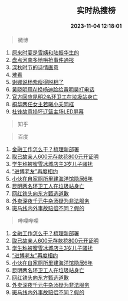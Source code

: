 <div align="center"><h2>实时热搜榜</h2><h4>2023-11-04 12:18:01</h4></div>

> 微博  

1. [原来时宴是雪姨和陆振华生的](https://s.weibo.com/weibo?q=%E5%8E%9F%E6%9D%A5%E6%97%B6%E5%AE%B4%E6%98%AF%E9%9B%AA%E5%A7%A8%E5%92%8C%E9%99%86%E6%8C%AF%E5%8D%8E%E7%94%9F%E7%9A%84&t=31&band_rank=1&Refer=top)<br />
2. [盘点河南多地哄抢事件通报](https://s.weibo.com/weibo?q=%23%E7%9B%98%E7%82%B9%E6%B2%B3%E5%8D%97%E5%A4%9A%E5%9C%B0%E5%93%84%E6%8A%A2%E4%BA%8B%E4%BB%B6%E9%80%9A%E6%8A%A5%23&t=31&band_rank=2&Refer=top)<br />
3. [深秋时节的诗情画意](https://s.weibo.com/weibo?q=%23%E6%B7%B1%E7%A7%8B%E6%97%B6%E8%8A%82%E7%9A%84%E8%AF%97%E6%83%85%E7%94%BB%E6%84%8F%23&t=31&band_rank=3&Refer=top)<br />
4. [难看](https://s.weibo.com/weibo?q=%E9%9A%BE%E7%9C%8B&t=31&band_rank=4&Refer=top)<br />
5. [谢娜说杨紫瘦得脱相了](https://s.weibo.com/weibo?q=%23%E8%B0%A2%E5%A8%9C%E8%AF%B4%E6%9D%A8%E7%B4%AB%E7%98%A6%E5%BE%97%E8%84%B1%E7%9B%B8%E4%BA%86%23&t=31&band_rank=5&Refer=top)<br />
6. [黄晓明用AI换杨迪脸给黄明昊打电话](https://s.weibo.com/weibo?q=%E9%BB%84%E6%99%93%E6%98%8E%E7%94%A8AI%E6%8D%A2%E6%9D%A8%E8%BF%AA%E8%84%B8%E7%BB%99%E9%BB%84%E6%98%8E%E6%98%8A%E6%89%93%E7%94%B5%E8%AF%9D&t=31&band_rank=6&Refer=top)<br />
7. [官方回应昆明2名环卫工在垃圾站身亡](https://s.weibo.com/weibo?q=%23%E5%AE%98%E6%96%B9%E5%9B%9E%E5%BA%94%E6%98%86%E6%98%8E2%E5%90%8D%E7%8E%AF%E5%8D%AB%E5%B7%A5%E5%9C%A8%E5%9E%83%E5%9C%BE%E7%AB%99%E8%BA%AB%E4%BA%A1%23&t=31&band_rank=7&Refer=top)<br />
8. [桐华两任女主若曦小夭同框](https://s.weibo.com/weibo?q=%23%E6%A1%90%E5%8D%8E%E4%B8%A4%E4%BB%BB%E5%A5%B3%E4%B8%BB%E8%8B%A5%E6%9B%A6%E5%B0%8F%E5%A4%AD%E5%90%8C%E6%A1%86%23&t=31&band_rank=8&Refer=top)<br />
9. [杜锋故意损坏辽篮主场LED屏幕](https://s.weibo.com/weibo?q=%23%E6%9D%9C%E9%94%8B%E6%95%85%E6%84%8F%E6%8D%9F%E5%9D%8F%E8%BE%BD%E7%AF%AE%E4%B8%BB%E5%9C%BALED%E5%B1%8F%E5%B9%95%23&t=31&band_rank=9&Refer=top)<br />

> 知乎  


> 百度  

1. [金融工作怎么干？梳理新部署](https://www.baidu.com/s?wd=%E9%87%91%E8%9E%8D%E5%B7%A5%E4%BD%9C%E6%80%8E%E4%B9%88%E5%B9%B2%EF%BC%9F%E6%A2%B3%E7%90%86%E6%96%B0%E9%83%A8%E7%BD%B2&sa=fyb_news&rsv_dl=fyb_news)<br />
2. [取已故亲人600元存款花800元开证明](https://www.baidu.com/s?wd=%E5%8F%96%E5%B7%B2%E6%95%85%E4%BA%B2%E4%BA%BA600%E5%85%83%E5%AD%98%E6%AC%BE%E8%8A%B1800%E5%85%83%E5%BC%80%E8%AF%81%E6%98%8E&sa=fyb_news&rsv_dl=fyb_news)<br />
3. [学生称被蜜雪冰城店主3岁儿子骚扰](https://www.baidu.com/s?wd=%E5%AD%A6%E7%94%9F%E7%A7%B0%E8%A2%AB%E8%9C%9C%E9%9B%AA%E5%86%B0%E5%9F%8E%E5%BA%97%E4%B8%BB3%E5%B2%81%E5%84%BF%E5%AD%90%E9%AA%9A%E6%89%B0&sa=fyb_news&rsv_dl=fyb_news)<br />
4. [“进博老友”再度相约](https://www.baidu.com/s?wd=%E2%80%9C%E8%BF%9B%E5%8D%9A%E8%80%81%E5%8F%8B%E2%80%9D%E5%86%8D%E5%BA%A6%E7%9B%B8%E7%BA%A6&sa=fyb_news&rsv_dl=fyb_news)<br />
5. [小伙在自家厕所里建海洋馆隐居6年](https://www.baidu.com/s?wd=%E5%B0%8F%E4%BC%99%E5%9C%A8%E8%87%AA%E5%AE%B6%E5%8E%95%E6%89%80%E9%87%8C%E5%BB%BA%E6%B5%B7%E6%B4%8B%E9%A6%86%E9%9A%90%E5%B1%856%E5%B9%B4&sa=fyb_news&rsv_dl=fyb_news)<br />
6. [昆明两名环卫工人在垃圾站身亡](https://www.baidu.com/s?wd=%E6%98%86%E6%98%8E%E4%B8%A4%E5%90%8D%E7%8E%AF%E5%8D%AB%E5%B7%A5%E4%BA%BA%E5%9C%A8%E5%9E%83%E5%9C%BE%E7%AB%99%E8%BA%AB%E4%BA%A1&sa=fyb_news&rsv_dl=fyb_news)<br />
7. [网红铁头向东方甄选道歉](https://www.baidu.com/s?wd=%E7%BD%91%E7%BA%A2%E9%93%81%E5%A4%B4%E5%90%91%E4%B8%9C%E6%96%B9%E7%94%84%E9%80%89%E9%81%93%E6%AD%89&sa=fyb_news&rsv_dl=fyb_news)<br />
8. [外卖深夜千元牛杂汤疑为非法服务](https://www.baidu.com/s?wd=%E5%A4%96%E5%8D%96%E6%B7%B1%E5%A4%9C%E5%8D%83%E5%85%83%E7%89%9B%E6%9D%82%E6%B1%A4%E7%96%91%E4%B8%BA%E9%9D%9E%E6%B3%95%E6%9C%8D%E5%8A%A1&sa=fyb_news&rsv_dl=fyb_news)<br />
9. [斑马线内外事故赔偿不同？假的](https://www.baidu.com/s?wd=%E6%96%91%E9%A9%AC%E7%BA%BF%E5%86%85%E5%A4%96%E4%BA%8B%E6%95%85%E8%B5%94%E5%81%BF%E4%B8%8D%E5%90%8C%EF%BC%9F%E5%81%87%E7%9A%84&sa=fyb_news&rsv_dl=fyb_news)<br />

> 哔哩哔哩  

1. [金融工作怎么干？梳理新部署](https://www.baidu.com/s?wd=%E9%87%91%E8%9E%8D%E5%B7%A5%E4%BD%9C%E6%80%8E%E4%B9%88%E5%B9%B2%EF%BC%9F%E6%A2%B3%E7%90%86%E6%96%B0%E9%83%A8%E7%BD%B2&sa=fyb_news&rsv_dl=fyb_news)<br />
2. [取已故亲人600元存款花800元开证明](https://www.baidu.com/s?wd=%E5%8F%96%E5%B7%B2%E6%95%85%E4%BA%B2%E4%BA%BA600%E5%85%83%E5%AD%98%E6%AC%BE%E8%8A%B1800%E5%85%83%E5%BC%80%E8%AF%81%E6%98%8E&sa=fyb_news&rsv_dl=fyb_news)<br />
3. [学生称被蜜雪冰城店主3岁儿子骚扰](https://www.baidu.com/s?wd=%E5%AD%A6%E7%94%9F%E7%A7%B0%E8%A2%AB%E8%9C%9C%E9%9B%AA%E5%86%B0%E5%9F%8E%E5%BA%97%E4%B8%BB3%E5%B2%81%E5%84%BF%E5%AD%90%E9%AA%9A%E6%89%B0&sa=fyb_news&rsv_dl=fyb_news)<br />
4. [“进博老友”再度相约](https://www.baidu.com/s?wd=%E2%80%9C%E8%BF%9B%E5%8D%9A%E8%80%81%E5%8F%8B%E2%80%9D%E5%86%8D%E5%BA%A6%E7%9B%B8%E7%BA%A6&sa=fyb_news&rsv_dl=fyb_news)<br />
5. [小伙在自家厕所里建海洋馆隐居6年](https://www.baidu.com/s?wd=%E5%B0%8F%E4%BC%99%E5%9C%A8%E8%87%AA%E5%AE%B6%E5%8E%95%E6%89%80%E9%87%8C%E5%BB%BA%E6%B5%B7%E6%B4%8B%E9%A6%86%E9%9A%90%E5%B1%856%E5%B9%B4&sa=fyb_news&rsv_dl=fyb_news)<br />
6. [昆明两名环卫工人在垃圾站身亡](https://www.baidu.com/s?wd=%E6%98%86%E6%98%8E%E4%B8%A4%E5%90%8D%E7%8E%AF%E5%8D%AB%E5%B7%A5%E4%BA%BA%E5%9C%A8%E5%9E%83%E5%9C%BE%E7%AB%99%E8%BA%AB%E4%BA%A1&sa=fyb_news&rsv_dl=fyb_news)<br />
7. [网红铁头向东方甄选道歉](https://www.baidu.com/s?wd=%E7%BD%91%E7%BA%A2%E9%93%81%E5%A4%B4%E5%90%91%E4%B8%9C%E6%96%B9%E7%94%84%E9%80%89%E9%81%93%E6%AD%89&sa=fyb_news&rsv_dl=fyb_news)<br />
8. [外卖深夜千元牛杂汤疑为非法服务](https://www.baidu.com/s?wd=%E5%A4%96%E5%8D%96%E6%B7%B1%E5%A4%9C%E5%8D%83%E5%85%83%E7%89%9B%E6%9D%82%E6%B1%A4%E7%96%91%E4%B8%BA%E9%9D%9E%E6%B3%95%E6%9C%8D%E5%8A%A1&sa=fyb_news&rsv_dl=fyb_news)<br />
9. [斑马线内外事故赔偿不同？假的](https://www.baidu.com/s?wd=%E6%96%91%E9%A9%AC%E7%BA%BF%E5%86%85%E5%A4%96%E4%BA%8B%E6%95%85%E8%B5%94%E5%81%BF%E4%B8%8D%E5%90%8C%EF%BC%9F%E5%81%87%E7%9A%84&sa=fyb_news&rsv_dl=fyb_news)<br />
